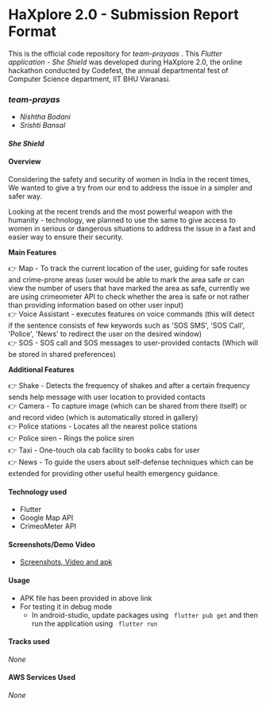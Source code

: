 # HaXplore 2.0 - Submission Report Format

This is the official code repository for _team-prayaas_ . This _Flutter application - She Shield_ was developed during HaXplore 2.0, 
the online hackathon conducted by Codefest, the annual departmental fest of Computer Science department, IIT BHU Varanasi.

### _team-prayas_

* _Nishtha Bodani_
* _Srishti Bansal_

#### _She Shield_


#### Overview

Considering the safety and security of women in India in the recent times, We wanted to give a try from our end to address the issue in a simpler and safer way.

Looking at the recent trends and the most powerful weapon with the humanity - technology, we planned to use the same to give access to women in serious or dangerous situations to address the issue in a fast and easier way to ensure their security.

 **Main Features**

:point_right: Map - To track the current location of the user, guiding for safe routes and crime-prone areas (user would be able to mark the area safe or can view the number of users that have marked the area as safe, currently we are using crimeometer API to check whether the area is safe or not rather than providing information based on other user input) </br>
:point_right: Voice Assistant - executes features on voice commands (this will detect if the sentence consists of few keywords such as 'SOS SMS', 'SOS Call', 'Police', 'News' to redirect the user on the desired window)</br>
:point_right: SOS - SOS call and SOS messages to user-provided contacts (Which will be stored in shared preferences) </br>

**Additional Features**

:point_right: Shake - Detects the frequency of shakes and after a certain frequency sends help message with user location to provided contacts </br>
:point_right: Camera - To capture image (which can be shared from there itself) or and record video (which is automatically stored in gallery) </br>
:point_right: Police stations - Locates all the nearest police stations </br>
:point_right: Police siren - Rings the police siren </br>
:point_right: Taxi - One-touch ola cab facility to books cabs for user </br>
:point_right: News - To guide the users about self-defense techniques which can be extended for providing other useful health emergency guidance.</br>

#### Technology used
 
- Flutter
- Google Map API
- CrimeoMeter API

#### Screenshots/Demo Video

- [Screenshots, Video and apk](https://drive.google.com/drive/folders/19NgiGrhY7Yn5UgNjUXMpjXyZfjd_ekTB?usp=sharing)

#### Usage

- APK file has been provided in above link
- For testing it in debug mode
  - In android-studio, update packages using ``` flutter pub get``` and then run the application using ``` flutter run```

#### Tracks used

_None_

#### AWS Services Used

_None_
